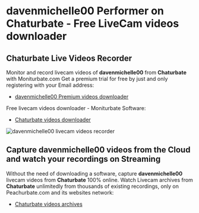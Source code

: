 # davenmichelle00 Performer on Chaturbate - Free LiveCam videos downloader

## Chaturbate Live Videos Recorder

Monitor and record livecam videos of **davenmichelle00** from **Chaturbate** with Moniturbate.com
Get a premium trial for free by just and only registering with your Email address:
* [davenmichelle00 Premium videos downloader](https://moniturbate.com/request-demo-licence-key.html)

Free livecam videos downloader - Moniturbate Software:
* [Chaturbate videos downloader](https://moniturbate.com/moniturbate-download-software.html)

![davenmichelle00 livecam videos recorder](https://peachurnet.com/templates/moniturbate-software.png)


## Capture davenmichelle00 videos from the Cloud and watch your recordings on Streaming

Without the need of downloading a software, capture **davenmichelle00** livecam videos from **Chaturbate** 100% online.
Watch Livecam archives from **Chaturbate** unlimitedly from thousands of existing recordings, only on Peachurbate.com and its websites network:
* [Chaturbate videos archives](https://peachurnet.com/)